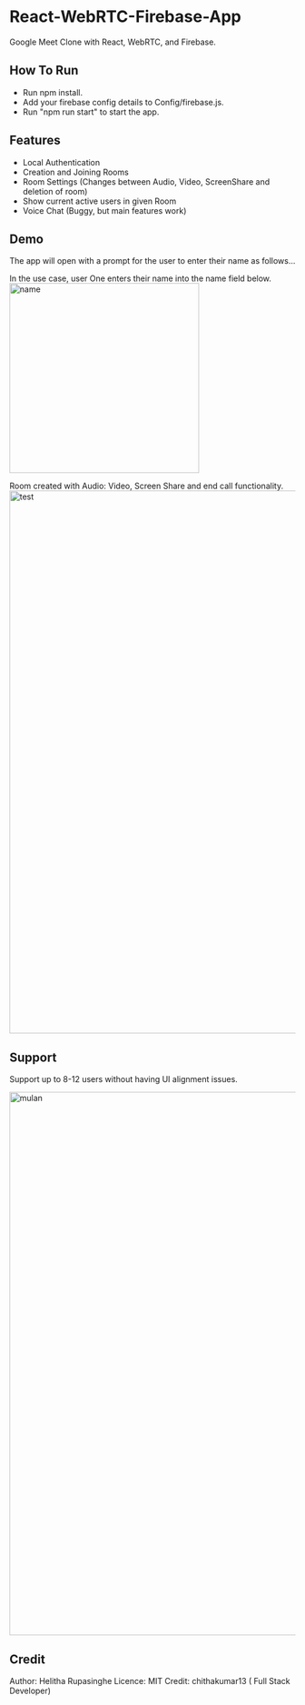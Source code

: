 # React-WebRTC-Firebase-App 
Google Meet Clone with React, WebRTC, and Firebase.

## How To Run 
* Run npm install. 
* Add your firebase config details to Config/firebase.js. 
* Run "npm run start" to start the app. 

## Features 
* Local Authentication 
* Creation and Joining Rooms 
* Room Settings (Changes between Audio, Video, ScreenShare and deletion of room)
* Show current active users in given Room 
* Voice Chat (Buggy, but main features work) 

## Demo 
The app will open with a prompt for the user to enter their name as follows... 

In the use case, user One enters their name into the name field below.
<img width="334" alt="name" src="https://user-images.githubusercontent.com/91548582/166145996-6d10a2fb-8fca-4273-994c-d8da7bf9b9d1.PNG">

Room created with Audio: Video, Screen Share and end call functionality.
<img width="955" alt="test" src="https://user-images.githubusercontent.com/91548582/166146184-d99be928-41fa-435d-8100-ee3ed33e6999.PNG">

## Support 
Support up to 8-12 users without having UI alignment issues. 

<img width="956" alt="mulan" src="https://user-images.githubusercontent.com/91548582/166146188-942708c7-070b-4aec-a60c-2fb448571460.PNG"> 

## Credit 
Author: Helitha Rupasinghe
Licence: MIT 
Credit: chithakumar13 ( Full Stack Developer)
